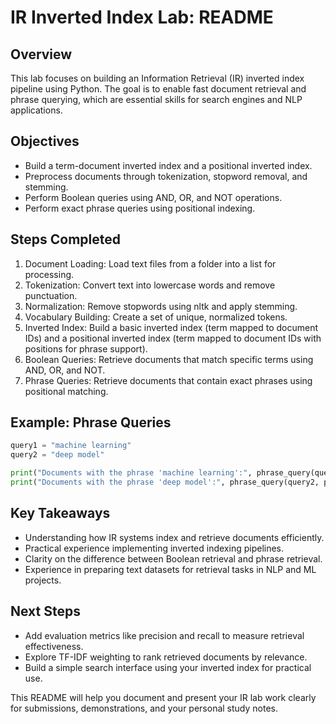 # IR Inverted Index Lab: README

## Overview
This lab focuses on building an Information Retrieval (IR) inverted index pipeline using Python. The goal is to enable fast document retrieval and phrase querying, which are essential skills for search engines and NLP applications.

## Objectives
- Build a term-document inverted index and a positional inverted index.
- Preprocess documents through tokenization, stopword removal, and stemming.
- Perform Boolean queries using AND, OR, and NOT operations.
- Perform exact phrase queries using positional indexing.

## Steps Completed
1. Document Loading: Load text files from a folder into a list for processing.
2. Tokenization: Convert text into lowercase words and remove punctuation.
3. Normalization: Remove stopwords using nltk and apply stemming.
4. Vocabulary Building: Create a set of unique, normalized tokens.
5. Inverted Index: Build a basic inverted index (term mapped to document IDs) and a positional inverted index (term mapped to document IDs with positions for phrase support).
6. Boolean Queries: Retrieve documents that match specific terms using AND, OR, and NOT.
7. Phrase Queries: Retrieve documents that contain exact phrases using positional matching.

## Example: Phrase Queries
```python
query1 = "machine learning"
query2 = "deep model"

print("Documents with the phrase 'machine learning':", phrase_query(query1, positional_inverted_index))
print("Documents with the phrase 'deep model':", phrase_query(query2, positional_inverted_index))
```

## Key Takeaways
- Understanding how IR systems index and retrieve documents efficiently.
- Practical experience implementing inverted indexing pipelines.
- Clarity on the difference between Boolean retrieval and phrase retrieval.
- Experience in preparing text datasets for retrieval tasks in NLP and ML projects.

## Next Steps
- Add evaluation metrics like precision and recall to measure retrieval effectiveness.
- Explore TF-IDF weighting to rank retrieved documents by relevance.
- Build a simple search interface using your inverted index for practical use.

This README will help you document and present your IR lab work clearly for submissions, demonstrations, and your personal study notes.